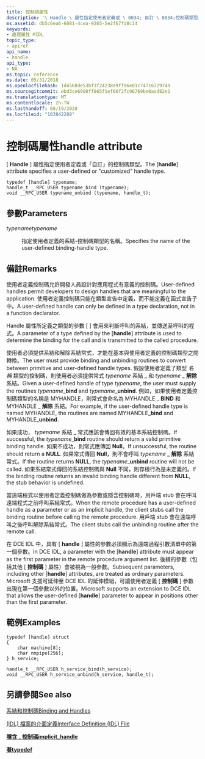 ```yaml
---
title: 控制碼屬性
description: '\ Handle \ 屬性指定使用者定義或 \ 0034; 自訂 \ 0034;控制碼類型。'
ms.assetid: db5c6ea6-6081-4cea-9265-5e2f67fd8c14
keywords:
- 處理屬性 MIDL
topic_type:
- apiref
api_name:
- handle
api_type:
- NA
ms.topic: reference
ms.date: 05/31/2018
ms.openlocfilehash: 1d4560de53bf3f24238e9ff96e01c74716729749
ms.sourcegitcommit: ebd3ce6908ff865f1ef66f2fc96769be0aad82e1
ms.translationtype: MT
ms.contentlocale: zh-TW
ms.lasthandoff: 08/19/2020
ms.locfileid: "103842288"
---
```

# <a name="handle-attribute"></a><span data-ttu-id="a7350-104">控制碼屬性</span><span class="sxs-lookup"><span data-stu-id="a7350-104">handle attribute</span></span>

<span data-ttu-id="a7350-105">\[ **Handle** \] 屬性指定使用者定義或「自訂」的控制碼類型。</span><span class="sxs-lookup"><span data-stu-id="a7350-105">The \[**handle**\] attribute specifies a user-defined or "customized" handle type.</span></span>

``` syntax
typedef [handle] typename;  
handle_t __RPC_USER typename_bind (typename);
void __RPC_USER typename_unbind (typename, handle_t);
```

## <a name="parameters"></a><span data-ttu-id="a7350-106">參數</span><span class="sxs-lookup"><span data-stu-id="a7350-106">Parameters</span></span>

<dl> <dt>

<span data-ttu-id="a7350-107">*typename*</span><span class="sxs-lookup"><span data-stu-id="a7350-107">*typename*</span></span> 
</dt> <dd>

<span data-ttu-id="a7350-108">指定使用者定義的系結-控制碼類型的名稱。</span><span class="sxs-lookup"><span data-stu-id="a7350-108">Specifies the name of the user-defined binding-handle type.</span></span>

</dd> </dl>

## <a name="remarks"></a><span data-ttu-id="a7350-109">備註</span><span class="sxs-lookup"><span data-stu-id="a7350-109">Remarks</span></span>

<span data-ttu-id="a7350-110">使用者定義控制碼允許開發人員設計對應用程式有意義的控制碼。</span><span class="sxs-lookup"><span data-stu-id="a7350-110">User-defined handles permit developers to design handles that are meaningful to the application.</span></span> <span data-ttu-id="a7350-111">使用者定義控制碼只能在類型宣告中定義，而不能定義在函式宣告子中。</span><span class="sxs-lookup"><span data-stu-id="a7350-111">A user-defined handle can only be defined in a type declaration, not in a function declarator.</span></span>

<span data-ttu-id="a7350-112">Handle 屬性所定義之類型的參數 \[  \] 會用來判斷呼叫的系結，並傳送至呼叫的程式。</span><span class="sxs-lookup"><span data-stu-id="a7350-112">A parameter of a type defined by the \[**handle**\] attribute is used to determine the binding for the call and is transmitted to the called procedure.</span></span>

<span data-ttu-id="a7350-113">使用者必須提供系結和解除系結常式，才能在基本與使用者定義的控制碼類型之間轉換。</span><span class="sxs-lookup"><span data-stu-id="a7350-113">The user must provide binding and unbinding routines to convert between primitive and user-defined handle types.</span></span> <span data-ttu-id="a7350-114">假設使用者定義了類型 *名稱* 類型的控制碼，則使用者必須提供常式 *typename* 系結 \_ 和 *typename* \_ **解除** 系結。</span><span class="sxs-lookup"><span data-stu-id="a7350-114">Given a user-defined handle of type *typename*, the user must supply the routines *typename*\_**bind** and *typename*\_**unbind**.</span></span> <span data-ttu-id="a7350-115">例如，如果使用者定義控制碼類型的名稱是 MYHANDLE，則常式會命名為 MYHANDLE \_ **BIND** 和 MYHANDLE \_ **解除** 系結。</span><span class="sxs-lookup"><span data-stu-id="a7350-115">For example, if the user-defined handle type is named MYHANDLE, the routines are named MYHANDLE\_**bind** and MYHANDLE\_**unbind**.</span></span>

<span data-ttu-id="a7350-116">如果成功， *typename* 系結 \_ 常式應該會傳回有效的基本系結控制碼。</span><span class="sxs-lookup"><span data-stu-id="a7350-116">If successful, the *typename*\_**bind** routine should return a valid primitive binding handle.</span></span> <span data-ttu-id="a7350-117">如果不成功，則常式應傳回 **Null**。</span><span class="sxs-lookup"><span data-stu-id="a7350-117">If unsuccessful, the routine should return a **NULL**.</span></span> <span data-ttu-id="a7350-118">如果常式傳回 **Null**，則不會呼叫 *typename* \_ **解除** 系結常式。</span><span class="sxs-lookup"><span data-stu-id="a7350-118">If the routine returns **NULL**, the *typename*\_**unbind** routine will not be called.</span></span> <span data-ttu-id="a7350-119">如果系結常式傳回的系結控制碼與 **Null** 不同，則存根行為是未定義的。</span><span class="sxs-lookup"><span data-stu-id="a7350-119">If the binding routine returns an invalid binding handle different from **NULL**, the stub behavior is undefined.</span></span>

<span data-ttu-id="a7350-120">當遠端程式以使用者定義控制碼做為參數或隱含控制碼時，用戶端 stub 會在呼叫遠端程式之前呼叫系結常式。</span><span class="sxs-lookup"><span data-stu-id="a7350-120">When the remote procedure has a user-defined handle as a parameter or as an implicit handle, the client stubs call the binding routine before calling the remote procedure.</span></span> <span data-ttu-id="a7350-121">用戶端 stub 會在遠端呼叫之後呼叫解除系結常式。</span><span class="sxs-lookup"><span data-stu-id="a7350-121">The client stubs call the unbinding routine after the remote call.</span></span>

<span data-ttu-id="a7350-122">在 DCE IDL 中，具有 \[ **handle** \] 屬性的參數必須顯示為遠端過程引數清單中的第一個參數。</span><span class="sxs-lookup"><span data-stu-id="a7350-122">In DCE IDL, a parameter with the \[**handle**\] attribute must appear as the first parameter in the remote procedure argument list.</span></span> <span data-ttu-id="a7350-123">後續的參數（包括其他 \[ **控制碼** \] 屬性）會被視為一般參數。</span><span class="sxs-lookup"><span data-stu-id="a7350-123">Subsequent parameters, including other \[**handle**\] attributes, are treated as ordinary parameters.</span></span> <span data-ttu-id="a7350-124">Microsoft 支援可延伸至 DCE IDL 的延伸模組，可讓使用者定義 \[ **控制碼** \] 參數出現在第一個參數以外的位置。</span><span class="sxs-lookup"><span data-stu-id="a7350-124">Microsoft supports an extension to DCE IDL that allows the user-defined \[**handle**\] parameter to appear in positions other than the first parameter.</span></span>

## <a name="examples"></a><span data-ttu-id="a7350-125">範例</span><span class="sxs-lookup"><span data-stu-id="a7350-125">Examples</span></span>

``` syntax
typedef [handle] struct 
{ 
    char machine[8]; 
    char nmpipe[256]; 
} h_service; 
 
handle_t __RPC_USER h_service_bind(h_service); 
void __RPC_USER h_service_unbind(h_service, handle_t);
```

## <a name="see-also"></a><span data-ttu-id="a7350-126">另請參閱</span><span class="sxs-lookup"><span data-stu-id="a7350-126">See also</span></span>

<dl> <dt>

[<span data-ttu-id="a7350-127">系結和控制碼</span><span class="sxs-lookup"><span data-stu-id="a7350-127">Binding and Handles</span></span>](/windows/desktop/Rpc/binding-and-handles)
</dt> <dt>

[<span data-ttu-id="a7350-128"> (IDL) 檔案的介面定義</span><span class="sxs-lookup"><span data-stu-id="a7350-128">Interface Definition (IDL) File</span></span>](interface-definition-idl-file.md)
</dt> <dt>

[<span data-ttu-id="a7350-129">**隱含 \_ 控制碼**</span><span class="sxs-lookup"><span data-stu-id="a7350-129">**implicit\_handle**</span></span>](implicit-handle.md)
</dt> <dt>

[<span data-ttu-id="a7350-130">**著**</span><span class="sxs-lookup"><span data-stu-id="a7350-130">**typedef**</span></span>](typedef.md)
</dt> </dl>

 

 